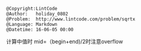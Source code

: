 ```
@Copyright:LintCode
@Author:   holiday_0802
@Problem:  http://www.lintcode.com/problem/sqrtx
@Language: Markdown
@Datetime: 16-06-05 00:00
```

计算中值时 mid=（begin+end)/2时注意overflow